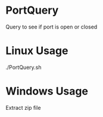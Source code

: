 # PortQuery
Query to see if port is open or closed
# Linux Usage
./PortQuery.sh
# Windows Usage
Extract zip file
